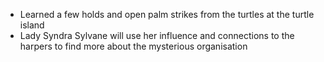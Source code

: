 - Learned a few holds and open palm strikes from the turtles at the turtle island
- Lady Syndra Sylvane will use her influence and connections to the harpers to find more about the mysterious organisation